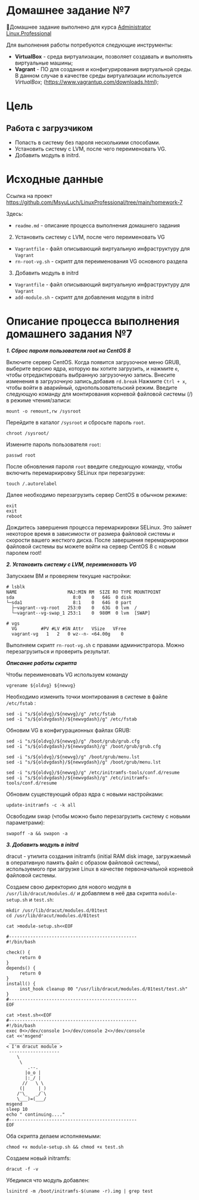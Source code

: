 # **Домашнее задание №7**

🔖Домашнее задание выполнено для курса [Administrator Linux.Professional](https://otus.ru/lessons/linux-professional/)

Для выполнения работы потребуются следующие инструменты:

- **VirtualBox** - среда виртуализации, позволяет создавать и выполнять виртуальные машины;
- **Vagrant** - ПО для создания и конфигурирования виртуальной среды. В данном случае в качестве среды виртуализации используется *VirtualBox*; (https://www.vagrantup.com/downloads.html);

# **Цель**
 
## **Работа с загрузчиком**
 
- Попасть в систему без пароля несколькими способами.
- Установить систему с LVM, после чего переименовать VG.
- Добавить модуль в initrd.

# **Исходные данные**

Ссылка на проект https://github.com/MsyuLuch/LinuxProfessional/tree/main/homework-7

Здесь:
- `readme.md` - описание процесса выполнения домашнего задания
 2. Установить систему с LVM, после чего переименовать VG
- `Vagrantfile` - файл описывающий виртуальную инфраструктуру для `Vagrant`
- `rn-root-vg.sh` - скрипт для переименования VG основного раздела
 3. Добавить модуль в initrd
- `Vagrantfile` - файл описывающий виртуальную инфраструктуру для `Vagrant`
- `add-module.sh` - скрипт для добавления модуля в initrd

# **Описание процесса выполнения домашнего задания №7**

***1. Сброс пароля пользователя root на CentOS 8***

Включите сервер CentOS.
Когда появится загрузочное меню GRUB, выберите версию ядра, которую вы хотите загрузить, 
и нажмите `e`, чтобы отредактировать выбранную загрузочную запись.
Внесите изменения в загрузочную запись,добавив `rd.break`
Нажмите `Ctrl + x`, чтобы войти в аварийный, однопользовательский режим.
Введите следующую команду для монтирования корневой файловой системы (/) в режиме чтения/записи:
```
mount -o remount,rw /sysroot
```
Перейдите в каталог `/sysroot` и сбросьте пароль `root`.
```
chroot /sysroot/
```
Измените пароль пользователя `root`:
```
passwd root
```
После обновления пароля `root` введите следующую команду, чтобы включить перемаркировку SELinux при перезагрузке:
```
touch /.autorelabel
```
Далее необходимо перезагрузить сервер CentOS в обычном режиме:
```
exit
exit
reboot
```
Дождитесь завершения процесса перемаркировки SELinux.
Это займет некоторое время в зависимости от размера файловой системы и скорости вашего жесткого диска.
После завершения перемаркировки файловой системы вы можете войти на сервер CentOS 8 с новым паролем root!

***2. Установить систему с LVM, переименовать VG***

Запускаем ВМ и проверяем текущие настройки:

```
# lsblk
NAME                   MAJ:MIN RM  SIZE RO TYPE MOUNTPOINT
sda                      8:0    0   64G  0 disk
└─sda1                   8:1    0   64G  0 part
  ├─vagrant--vg-root   253:0    0   63G  0 lvm  /
  └─vagrant--vg-swap_1 253:1    0  980M  0 lvm  [SWAP]

# vgs
  VG         #PV #LV #SN Attr   VSize   VFree
  vagrant-vg   1   2   0 wz--n- <64.00g    0

```

Выполняем скрипт `rn-root-vg.sh` с правами администратора. Можно перезагрузиться и проверить результат.

***Описание работы скрипта***

Чтобы переименовать VG используем команду
```
vgrename ${oldvg} ${newvg}
```

Необходимо изменить точки монтирования в системе в файле `/etc/fstab` : 
```
sed -i "s/${oldvg}/${newvg}/g" /etc/fstab
sed -i "s/${oldvgdash}/${newvgdash}/g" /etc/fstab
```
Обновим VG в конфигурационных файлах GRUB:
```
sed -i "s/${oldvg}/${newvg}/g" /boot/grub/grub.cfg
sed -i "s/${oldvgdash}/${newvgdash}/g" /boot/grub/grub.cfg

sed -i "s/${oldvg}/${newvg}/g" /boot/grub/menu.lst
sed -i "s/${oldvgdash}/${newvgdash}/g" /boot/grub/menu.lst

sed -i "s/${oldvg}/${newvg}/g" /etc/initramfs-tools/conf.d/resume
sed -i "s/${oldvgdash}/${newvgdash}/g" /etc/initramfs-tools/conf.d/resume
```
Обновим существующий образ ядра с новыми настройками:
```
update-initramfs -c -k all
```
Освободим swap (чтобы можно было перезагрузить систему с новыми параметрами):
```
swapoff -a && swapon -a
```

***3. Добавить модуль в initrd*** 

dracut - утилита создания initramfs (initial RAM disk image, загружаемый в оперативную память файл с образом файловой системы), используемого при загрузке Linux в качестве первоначальной корневой файловой системы. 

Создаем свою директорию для нового модуля в `/usr/lib/dracut/modules.d/` и добавляем в неё два скрипта `module-setup.sh` и `test.sh`:
```
mkdir /usr/lib/dracut/modules.d/01test
cd /usr/lib/dracut/modules.d/01test
```
```
cat >module-setup.sh<<EOF

#------------------------------------------------
#!/bin/bash

check() {
     return 0
}
depends() {
     return 0
}
install() {
     inst_hook cleanup 00 "/usr/lib/dracut/modules.d/01test/test.sh"
}
#------------------------------------------------
EOF
```

```
cat >test.sh<<EOF
#------------------------------------------------
#!/bin/bash
exec 0<>/dev/console 1<>/dev/console 2<>/dev/console
cat <<'msgend'
 ___________________
< I'm dracut module >
 -------------------
    \
     \
        .--.
       |o_o |
       |:_/ |
      //   \ \
     (|     | )
    /'\_   _/`\
    \___)=(___/
msgend
sleep 10
echo " continuing...."
#------------------------------------------------
EOF
```

Оба скрипта делаем исполняемыми:
```
chmod +x module-setup.sh && chmod +x test.sh
```
Создаем новый initramfs: 
```
dracut -f -v
```
Убедимся что модуль добавлен:
```
lsinitrd -m /boot/initramfs-$(uname -r).img | grep test
```